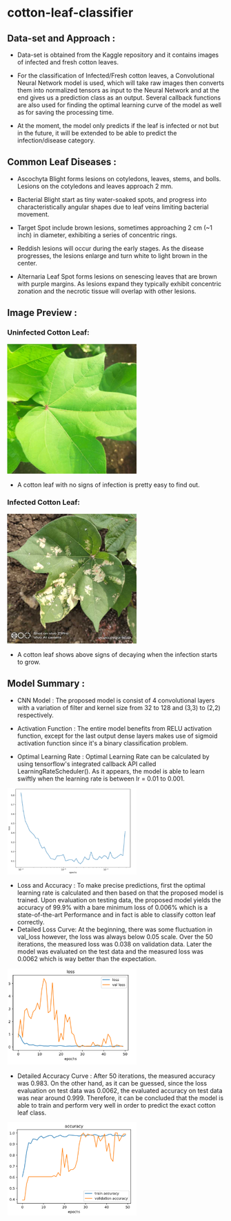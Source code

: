 # cotton-leaf-classifier


## Data-set and Approach :
- Data-set is obtained from the Kaggle repository and it contains images of infected and fresh cotton leaves.

- For the classification of Infected/Fresh cotton leaves, a Convolutional Neural Network model is used, which will take raw images then converts them into normalized tensors as input to the Neural Network and at the end gives us a prediction class as an output. Several callback functions are also used for finding the optimal learning curve of the model as well as for saving the processing time.

- At the moment, the model only predicts if the leaf is infected or not but in the future, it will be extended to be able to predict the infection/disease category.

## Common Leaf Diseases :

- Ascochyta Blight forms lesions on cotyledons, leaves, stems, and bolls. Lesions on the cotyledons and leaves approach 2 mm.

- Bacterial Blight start as tiny water-soaked spots, and progress into characteristically angular shapes due to leaf veins limiting bacterial movement.

- Target Spot include brown lesions, sometimes approaching 2 cm (~1 inch) in diameter, exhibiting a series of concentric rings.

- Reddish lesions will occur during the early stages. As the disease progresses, the lesions enlarge and turn white to light brown in the center.

- Alternaria Leaf Spot forms lesions on senescing leaves that are brown with purple margins. As lesions expand they typically exhibit concentric zonation and the necrotic tissue will overlap with other lesions.

## Image Preview :

### Uninfected Cotton Leaf:

<!-- ![Alt text](static/images/d_95_iaip_-_Copy.jpg?raw=true "Fresh Cotton Leaf") -->
<img src="static/images/d_95_iaip_-_Copy.jpg" alt="Fresh Cotton Leaf" width="300"/>

- A cotton leaf with no signs of infection is pretty easy to find out.

### Infected Cotton Leaf:
<img src="static/images/dis_leaf_206_iaip.jpg" alt="Diseased Cotton Leaf" width="300"/>

- A cotton leaf shows above signs of decaying when the infection starts to grow.

## Model Summary :

- CNN Model : The proposed model is consist of 4 convolutional layers with a variation of filter and kernel size from 32 to 128 and (3,3) to (2,2) respectively.

- Activation Function : The entire model benefits from RELU activation function, except for the last output dense layers makes use of sigmoid activation function since it's a binary classification problem.

- Optimal Learning Rate : Optimal Learning Rate can be calculated by using tensorflow's integrated callback API called LearningRateScheduler(). As it appears, the model is able to learn swiftly when the learning rate is between lr = 0.01 to 0.001.

<img src="/static/graphs/learning-curve.png" alt="Optimal Learning Curve" width="300"/>

- Loss and Accuracy : To make precise predictions, first the optimal learning rate is calculated and then based on that the proposed model is trained. Upon evaluation on testing data, the proposed model yields the accuracy of 99.9% with a bare minimum loss of 0.006% which is a state-of-the-art Performance and in fact is able to classify cotton leaf correctly.
- Detailed Loss Curve: At the beginning, there was some fluctuation in val_loss however, the loss was always below 0.05 scale. Over the 50 iterations, the measured loss was 0.038 on validation data. Later the model was evaluated on the test data and the measured loss was 0.0062 which is way better than the expectation.
<img src="/static/graphs/loss-curve.png" alt="Your image title" width="300"/>

- Detailed Accuracy Curve : After 50 iterations, the measured accuracy was 0.983. On the other hand, as it can be guessed, since the loss evaluation on test data was 0.0062, the evaluated accuracy on test data was near around 0.999. Therefore, it can be concluded that the model is able to train and perform very well in order to predict the exact cotton leaf class.

<img src="/static/graphs/accuracy-curve.png" alt="Your image title" width="300"/>
